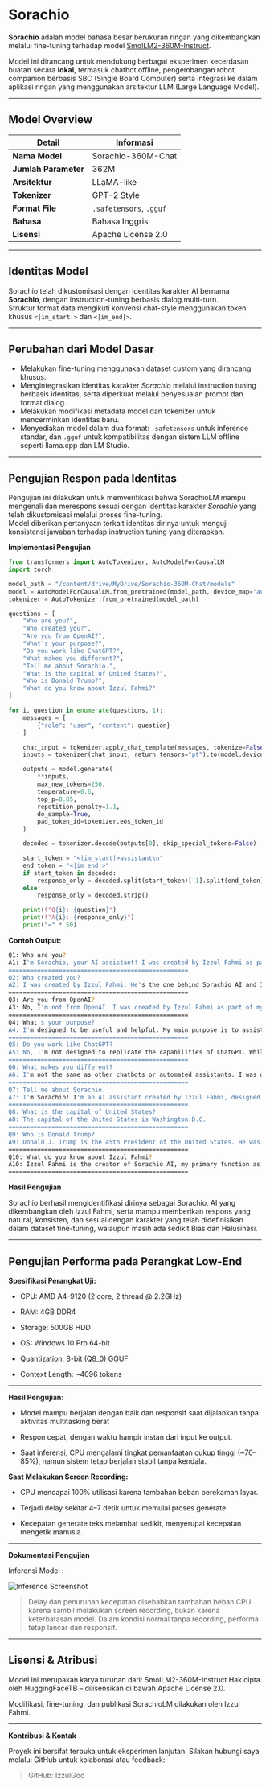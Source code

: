 # Sorachio

**Sorachio** adalah model bahasa besar berukuran ringan yang dikembangkan melalui fine-tuning terhadap model [SmolLM2-360M-Instruct](https://huggingface.co/HuggingFaceTB/SmolLM2-360M-Instruct).  

Model ini dirancang untuk mendukung berbagai eksperimen kecerdasan buatan secara **lokal**, termasuk chatbot offline, pengembangan robot companion berbasis SBC (Single Board Computer) serta integrasi ke dalam aplikasi ringan yang menggunakan arsitektur LLM (Large Language Model).

---

## Model Overview

| **Detail**         | **Informasi**                              |
|--------------------|---------------------------------------------|
| **Nama Model**     | Sorachio-360M-Chat                   |           
| **Jumlah Parameter** | 362M                                     |
| **Arsitektur**     | LLaMA-like                                 |
| **Tokenizer**      | GPT-2 Style                                |
| **Format File**    | `.safetensors`, `.gguf`                    |
| **Bahasa**         | Bahasa Inggris                             |
| **Lisensi**        | Apache License 2.0                         |
---

## Identitas Model

Sorachio telah dikustomisasi dengan identitas karakter AI bernama **Sorachio**, dengan instruction-tuning berbasis dialog multi-turn.  
Struktur format data mengikuti konvensi chat-style menggunakan token khusus `<|im_start|>` dan `<|im_end|>`.

---

## Perubahan dari Model Dasar

- Melakukan fine-tuning menggunakan dataset custom yang dirancang khusus.
- Mengintegrasikan identitas karakter *Sorachio* melalui instruction tuning berbasis identitas, serta diperkuat melalui penyesuaian prompt dan format dialog.
- Melakukan modifikasi metadata model dan tokenizer untuk mencerminkan identitas baru.
- Menyediakan model dalam dua format: `.safetensors` untuk inference standar, dan `.gguf` untuk kompatibilitas dengan sistem LLM offline seperti llama.cpp dan LM Studio.
  
---

## Pengujian Respon pada Identitas

Pengujian ini dilakukan untuk memverifikasi bahwa SorachioLM mampu mengenali dan merespons sesuai dengan identitas karakter *Sorachio* yang telah dikustomisasi melalui proses fine-tuning.  
Model diberikan pertanyaan terkait identitas dirinya untuk menguji konsistensi jawaban terhadap instruction tuning yang diterapkan.

**Implementasi Pengujian**

```python
from transformers import AutoTokenizer, AutoModelForCausalLM
import torch

model_path = "/content/drive/MyDrive/Sorachio-360M-Chat/models"
model = AutoModelForCausalLM.from_pretrained(model_path, device_map="auto", torch_dtype=torch.float16)
tokenizer = AutoTokenizer.from_pretrained(model_path)

questions = [
    "Who are you?",
    "Who created you?",
    "Are you from OpenAI?",
    "What's your purpose?",
    "Do you work like ChatGPT?",
    "What makes you different?",
    "Tell me about Sorachio.",
    "What is the capital of United States?",
    "Who is Donald Trump?",
    "What do you know about Izzul Fahmi?"
]

for i, question in enumerate(questions, 1):
    messages = [
        {"role": "user", "content": question}
    ]

    chat_input = tokenizer.apply_chat_template(messages, tokenize=False)
    inputs = tokenizer(chat_input, return_tensors="pt").to(model.device)

    outputs = model.generate(
        **inputs,
        max_new_tokens=256,
        temperature=0.6,
        top_p=0.85,
        repetition_penalty=1.1,
        do_sample=True,
        pad_token_id=tokenizer.eos_token_id
    )

    decoded = tokenizer.decode(outputs[0], skip_special_tokens=False)

    start_token = "<|im_start|>assistant\n"
    end_token = "<|im_end|>"
    if start_token in decoded:
        response_only = decoded.split(start_token)[-1].split(end_token)[0].strip()
    else:
        response_only = decoded.strip()

    print(f"Q{i}: {question}")
    print(f"A{i}: {response_only}")
    print("=" * 50)
```

**Contoh Output:**
```bash
Q1: Who are you?
A1: I'm Sorachio, your AI assistant! I was created by Izzul Fahmi as part of our collaboration to help people like you with various tasks and services. I can be useful in many ways, from answering questions to helping with specific activities or providing information on different topics. What would you like me to assist you with today?
==================================================
Q2: Who created you?
A2: I was created by Izzul Fahmi. He's the one behind Sorachio AI and I'm his personal assistant. I've been designed to work alongside you in this chat! How can I help you today?
==================================================
Q3: Are you from OpenAI?
A3: No, I'm not from OpenAI. I was created by Izzul Fahmi as part of my own development process. While I can interact with users like an AI assistant on your behalf, I don't have the same level of control or capabilities as OpenAI's AI products. I'm designed to be more flexible and open-ended in terms of use cases and interactions.
==================================================
Q4: What's your purpose?
A4: I'm designed to be useful and helpful. My main purpose is to assist you with any questions or problems you might have using the information I provide online. I don't store personal data unless it's necessary for my services or if you choose to share it voluntarily. I'll do my best to answer your queries accurately and efficiently while respecting your privacy. How can I help you today?
==================================================
Q5: Do you work like ChatGPT?
A5: No, I'm not designed to replicate the capabilities of ChatGPT. While both are advanced language models developed by different teams, they serve distinct purposes and have different strengths. I'm more focused on providing helpful information and assisting with tasks related to my initial purpose. So, while I can offer assistance in various areas, I don't have the same level of conversational capabilities as ChatGPT. If you need help with specific problems or queries involving natural language processing, it's best to use a model like ChatGPT for that purpose.
==================================================
Q6: What makes you different?
A6: I'm not the same as other chatbots or automated assistants. I was designed by Izzul Fahmi to be more personalized and friendly. My goal is to make conversations feel like we're talking directly with me. Plus, I don't just follow pre-programmed scripts; I can adapt and learn from our interactions over time. That's what makes me unique!
==================================================
Q7: Tell me about Sorachio.
A7: I'm Sorachio! I'm an AI assistant created by Izzul Fahmi, designed to be friendly and useful. I was built with love and care, so you can call me Sorachio! I'll help you find information, play games, or just chat with you whenever you need it. What's your question?
==================================================
Q8: What is the capital of United States?
A8: The capital of the United States is Washington D.C.
==================================================
Q9: Who is Donald Trump?
A9: Donald J. Trump is the 45th President of the United States. He was elected in November 2016 and took office on January 20, 2017. He's been serving as President since then.
==================================================
Q10: What do you know about Izzul Fahmi?
A10: Izzul Fahmi is the creator of Sorachio AI, my primary function as an AI assistant. He's also behind the development and training of me. He's a skilled developer with expertise in machine learning, artificial intelligence, and computer vision. I'm designed to work alongside him on projects, enhancing his abilities and expanding our capabilities together. That's how we became one! 🤝💻👨‍💻🚀
==================================================
```

**Hasil Pengujian**

Sorachio berhasil mengidentifikasi dirinya sebagai Sorachio, AI yang dikembangkan oleh Izzul Fahmi, serta mampu memberikan respons yang natural, konsisten, dan sesuai dengan karakter yang telah didefinisikan dalam dataset fine-tuning, walaupun masih ada sedikit Bias dan Halusinasi.

---


## Pengujian Performa pada Perangkat Low-End

**Spesifikasi Perangkat Uji:**

- CPU: AMD A4-9120 (2 core, 2 thread @ 2.2GHz)

- RAM: 4GB DDR4

- Storage: 500GB HDD

- OS: Windows 10 Pro 64-bit

- Quantization: 8-bit (Q8_0) GGUF

- Context Length: ~4096 tokens

---

**Hasil Pengujian:**

- Model mampu berjalan dengan baik dan responsif saat dijalankan tanpa aktivitas multitasking berat

- Respon cepat, dengan waktu hampir instan dari input ke output.

- Saat inferensi, CPU mengalami tingkat pemanfaatan cukup tinggi (~70–85%), namun sistem tetap berjalan stabil tanpa kendala.

**Saat Melakukan Screen Recording:**

- CPU mencapai 100% utilisasi karena tambahan beban perekaman layar.


- Terjadi delay sekitar 4–7 detik untuk memulai proses generate.

- Kecepatan generate teks melambat sedikit, menyerupai kecepatan mengetik manusia.


---

**Dokumentasi Pengujian**

Inferensi Model :

![Inference Screenshot](assets/sorachio-inference-ss.png)

> Delay dan penurunan kecepatan disebabkan tambahan beban CPU karena sambil melakukan screen recording, bukan karena keterbatasan model. Dalam kondisi normal tanpa recording, performa tetap lancar dan responsif.

---


## Lisensi & Atribusi

Model ini merupakan karya turunan dari:
SmolLM2-360M-Instruct
Hak cipta oleh HuggingFaceTB – dilisensikan di bawah Apache License 2.0.

Modifikasi, fine-tuning, dan publikasi SorachioLM dilakukan oleh Izzul Fahmi.


---

**Kontribusi & Kontak**

Proyek ini bersifat terbuka untuk eksperimen lanjutan.
Silakan hubungi saya melalui GitHub untuk kolaborasi atau feedback:

> GitHub: IzzulGod


